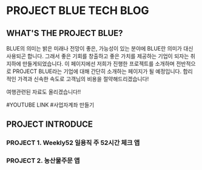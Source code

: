 # PROJECT BLUE TECH BLOG
## WHAT'S THE PROJECT BLUE?
BLUE의 의미는 밝은 미래나 전망이 좋은, 가능성이 있는 분야에 BLUE란 의미가 대신 사용되곤 합니다. 그래서 좋은 기회를 창출하고 좋은 가치를 제공하는 기업이 되자는 취지하에 만들게되었습니다. 이 페이지에선 저희가 진행한 프로젝트를 소개하며 전반적으로 PROJECT BLUE라는 기업에 대해 간단히 소개하는 페이지가 될 예정입니다.
합리적인 가격과 신속한 속도로 고객님의 비용을 절약해드리겠습니다!

여행관련된 자료도 올리겠습니다!!

#YOUTUBE LINK
#사업자계좌 만들기

## PROJECT INTRODUCE
### PROJECT 1. Weekly52 일용직 주 52시간 체크 앱 

### PROJECT 2. 농산물주문 앱

